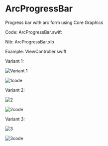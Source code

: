 # ArcProgressBar
Progress bar with arc form using Core Graphics

Code: ArcProgressBar.swift

Nib: ArcProgressBar.xib

Example: ViewController.swift

Variant 1:

![Variant 1](https://user-images.githubusercontent.com/76108467/166000775-bd67f480-30d5-4f0b-8450-36fc535fb992.PNG)

![1code](https://user-images.githubusercontent.com/76108467/166001856-d509a917-81ca-47ab-8e67-4706efb1164c.PNG)

Variant 2:

![2](https://user-images.githubusercontent.com/76108467/166002196-499f5920-5e79-459d-9ca5-0ca10c074025.PNG)

![2code](https://user-images.githubusercontent.com/76108467/166002214-ba58159a-c43b-49ac-91b4-83a20187e305.PNG)

Variant 3:

![3](https://user-images.githubusercontent.com/76108467/166002265-1b747d75-eef0-48fe-b187-788063c0b493.PNG)

![3code](https://user-images.githubusercontent.com/76108467/166002279-a118a755-3716-47b9-9cc8-8521a69450ec.PNG)

